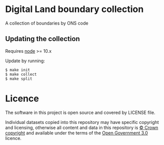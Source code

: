 # Digital Land boundary collection
A collection of boundaries by ONS code

## Updating the collection

Requires [node](https://nodejs.org/) >= 10.x

Update by running:

    $ make init
    $ make collect
    $ make split

# Licence
The software in this project is open source and covered by LICENSE file.

Individual datasets copied into this repository may have specific copyright and licensing, otherwise all content and data in this repository is [© Crown copyright](http://www.nationalarchives.gov.uk/information-management/re-using-public-sector-information/copyright-and-re-use/crown-copyright/) and available under the terms of the [Open Government 3.0](https://www.nationalarchives.gov.uk/doc/open-government-licence/version/3/) licence.
